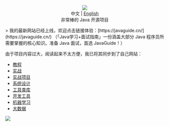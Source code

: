 <p align="center">
    <img src="https://guide-blog-images.oss-cn-shenzhen.aliyuncs.com/%E8%AE%A1%E7%AE%97%E6%9C%BA%E7%BD%91%E7%BB%9C/Awesome-Java.png" /> <br />
    中文 | <a href="https://github.com/Snailclimb/awsome-java/blob/master/README-EN.md">English</a> <br />
    非常棒的 Java 开源项目
</p>
> 我的最新网站已经上线，欢迎点击链接体验：[https://javaguide.cn/](https://javaguide.cn/) （「Java学习+面试指南」一份涵盖大部分 Java 程序员所需要掌握的核心知识。准备 Java 面试，首选 JavaGuide！）

由于项目内容过大，阅读起来不太方便，我已将其同步到了自己网站：

- [教程](https://javaguide.cn/open-source-project/tutorial.html)
- [实战](https://javaguide.cn/open-source-project/practical-project.html)
- [实战项目](https://javaguide.cn/open-source-project/practical-project.html)
- [系统设计](https://javaguide.cn/open-source-project/system-design.html)
- [工具类库](https://javaguide.cn/open-source-project/tool-library.html)
- [开发工具](https://javaguide.cn/open-source-project/tools.html)
- [机器学习](https://javaguide.cn/open-source-project/machine-learning.html)
- [大数据](https://javaguide.cn/open-source-project/big-data.html)

![](https://img-blog.csdnimg.cn/29862b1706b74c1ca9d731f7bd6db5c8.png)



